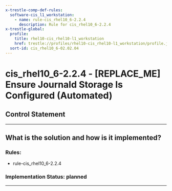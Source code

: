 ```yaml
---
x-trestle-comp-def-rules:
  software-cis_l1_workstation:
    - name: rule-cis_rhel10_6-2.2.4
      description: Rule for cis_rhel10_6-2.2.4
x-trestle-global:
  profile:
    title: rhel10-cis_rhel10-l1_workstation
    href: trestle://profiles/rhel10-cis_rhel10-l1_workstation/profile.json
  sort-id: cis_rhel10_6-02.02.04
---
```


# cis_rhel10_6-2.2.4 - \[REPLACE_ME\] Ensure Journald Storage Is Configured (Automated)

## Control Statement

______________________________________________________________________

## What is the solution and how is it implemented?

<!-- For implementation status enter one of: implemented, partial, planned, alternative, not-applicable -->

<!-- Note that the list of rules under ### Rules: is read-only and changes will not be captured after assembly to JSON -->

<!-- Add control implementation description here for control: cis_rhel10_6-2.2.4 -->

### Rules:

  - rule-cis_rhel10_6-2.2.4

### Implementation Status: planned

______________________________________________________________________
